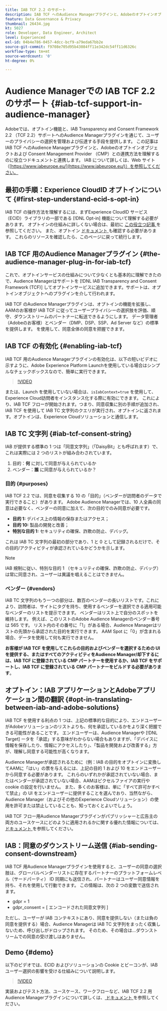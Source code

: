```yaml
---
title: IAB TCF 2.2 のサポート
description: IAB TCF へのAudience Managerプラグインと、Adobeのオプトインオブジェクトおよび Consent Management Provider （CMP）との連携方法について説明します。
feature: Data Governance & Privacy
thumbnail: 26434.jpg
kt: 5027
role: Developer, Data Engineer, Architect
level: Experienced
exl-id: 04b4e786-0457-4dcc-bcf9-a79eda67bb2e
source-git-commit: f9708e705d95b43084ff11e342dc54ff11d6326c
workflow-type: tm+mt
source-wordcount: '0'
ht-degree: 0%

---
```


# Audience Managerでの IAB TCF 2.2 のサポート {#iab-tcf-support-in-audience-manager}

Adobeでは、オプトイン機能と、IAB Transparency and Consent Framework 2.2 （TCF 2.2）サポートへのAudience Managerプラグインを通じて、ユーザーのプライバシーの選択を管理および伝達する手段を提供します。 この記事は IAB TCF へのAudience Managerプラグインと、Adobeのオプトインオブジェクトおよび Consent Management Provider （CMP）との連携方法を理解するのに役立つドキュメントと連携します。 IAB について詳しくは、Web サイト （[https://www.iabeurope.eu/](https://www.iabeurope.eu/)）を参照してください。

## 最初の手順：Experience CloudID オプトインについて {#first-step-understand-ecid-s-opt-in}

IAB TCF の操作方法を理解するには、まずExperience CloudID サービス（ECID）ライブラリの一部である [!DNL Opt-in] 機能について理解する必要があります。 オプトインの仕組みに詳しくない場合は、最初に [ この役立つ記事 ](https://experienceleague.adobe.com/docs/core-services-learn/tutorials/id-service/use-opt-in-to-control-experience-cloud-activities-based-on-user-consent.html) を参照してください。 また、オプトイン [ ドキュメント ](https://experienceleague.adobe.com/docs/id-service/using/implementation/opt-in-service/optin-overview.html?lang=ja) も確認する必要があります。 これらのリソースを確認したら、このページに戻って続行します。

## IAB TCF 用のAudience Managerプラグイン {#the-audience-manager-plug-in-for-iab-tcf}

これで、オプトインサービスの仕組みについて少なくとも基本的に理解できたので、Audience Managerはサポートを [!DNL IAB Transparency and Consent Framework (TCF)] してオプトインサービスに追加できます。サポートは、オプトインオブジェクトへのプラグインを介して行われます。

IAB TCF のAudience Managerプラグインは、オプトインの機能を拡張し、AAMのお客様が IAB TCF に従ってユーザープライバシーの選択肢を評価、順守、ダウンストリームのパートナーに転送できるようにします。 データ管理者（Adobeのお客様）とベンダー（DMP、DSP、SSP、Ad Server など）の標準を提供します。 を使用して、同意全体の同意を把握できます。

## IAB TCF の有効化 {#enabling-iab-tcf}

IAB TCF 用のAudience Managerプラグインの有効化は、以下の短いビデオに示すように、Adobe Experience Platform Launchを使用している場合はシンプルなチェックボックスなので、簡単に実行できます。

>[!VIDEO](https://video.tv.adobe.com/v/26433/?quality=12)

または、Launch を使用していない場合は、`isIabContext=true` を使用して、Experience Cloud訪問者をインスタンス化する際に有効にできます。 これにより、IAB TCF フローが開始されます。つまり、同意収集に別の手順が追加され、IAB TCF を使用して IAB TC 文字列のクエリが実行され、オプトインに返されます。オプトインは、Experience Cloudソリューションと通信します。

## IAB TC 文字列 {#iab-tcf-consent-string}

IAB が提供する標準の 1 つは「同意文字列」（「DaisyBit」とも呼ばれます）で、これは実際には 2 つのリストが組み合わされています。

1. 目的：**何** に対して同意が与えられているか
1. ベンダー：**誰** に同意が与えられているか？

### 目的 {#purposes}

IAB TCF 2.2 では、同意を収集する 10 の「目的」（ベンダーが訪問者のデータで実行できること）があります。 Adobe Audience Managerでは、10 人全員の同意は必要なく、ベンダーの同意に加えて、次の目的でのみ同意が必要です。

* **目的 1:** デバイス上の情報の保存またはアクセス；
* **目的 10:** 製品の開発と改善；
* **特別な目的 1:** セキュリティの確保、詐欺の防止、デバッグ。

これは IAB TC 文字列の最初の部分であり、1 と 0 として記録されるだけで、その目的/アクティビティが承認されているかどうかを示します。

>[!NOTE]
>
>IAB 規制に従い、特別な目的 1 （セキュリティの確保、詐欺の防止、デバッグ）は常に同意され、ユーザーは異議を唱えることはできません。

### ベンダー {#vendors}

IAB TC 文字列のもう一つの部分は、数百のベンダーの長いリストです。これにより、訪問者は、サイトにタグを持ち、使用するベンダーを選択できる適用可能なベンダーのリストを提示できます。 ベンダーはリスト上で自分のスポットを維持します。 例えば、このリストのAdobe Audience Managerのベンダー番号は 565 です。 リスト内のその番号に「1」がある場合、Audience Managerはリストの先頭から承認された目的を実行できます。 AAM Spot に「0」が含まれる場合、データを使用して何も実行できません。

**お客様が IAB TCF を使用してこれらの目的およびベンダーを選択するための UI を提供する、またはすべてのアクティビティをAudience Manager/却下するには、IAB TCF に登録されている CMP パートナーを使用するか、IAB TCF をサポートし、IAB TCF に登録されている CMP パートナーをビルドする必要があります**。

## オプトイン：IAB アプリケーションとAdobeアプリケーション間の翻訳 {#opt-in-translating-between-iab-and-adobe-solutions}

IAB TCF を使用する利点の 1 つは、上記の標準的な目的により、エンドユーザーがAdobeソリューションのリストよりも、何を承認しているかをより深く把握できる可能性があることです。 エンドユーザーは、Audience Managerや [!DNL Target] ータを「承認」する意味がわからない場合もありますが、「デバイスに情報を保存したり、情報にアクセスしたり」、「製品を開発および改善する」方が、理解し同意する可能性が高くなります。

Audience Managerが承認されるために（例：IAB の目的をオプトインに変換してAAMに「はい」の票を与えるには、上記の目的 1 および 10 をエンドユーザーから同意する必要があります。 これらのいずれかが承認されていない場合、またはベンダーが承認されていない場合、AAMはピクセルファイアの実行や cookie の設定を行いません。 また、多くのお客様は、単に「すべて許可かすべて禁止」の UI をエンドユーザーに提供することを選んでおり、当然ながら、Audience Manager（およびその他のExperience Cloudソリューション）の使用を許可または禁止していることも、知っておくとよいでしょう。

IAB TCF フロー用Audience Managerプラグインがパブリッシャーと広告主の両方のユースケースにどのように適用されるかに関する優れた情報については、[ ドキュメント ](https://experienceleague.adobe.com/docs/audience-manager/user-guide/overview/data-privacy/consent-management/aam-iab-plugin.html?lang=en) を参照してください。

## IAB：同意のダウンストリーム送信 {#iab-sending-consent-downstream}

IAB TCF 用Audience Managerプラグインを使用すると、ユーザーの同意の選択肢は、グローバルベンダーリストに存在するパートナーのプラットフォームレベル（サードパーティ） ID 同期にも送信され、パートナーはユーザー同意情報を持ち、それを使用して行動できます。 この情報は、次の 2 つの変数で送信されます。

* gdpr = 1
* gdpr_consent = [ エンコードされた同意文字列 ]

ただし、ユーザーが IAB コンテキストにあり、同意を提供しない（または負の同意を提供する）場合、Audience Managerは IAB TC 文字列をまったく収集しないため、呼び出しがドロップされます。 そのため、その場合は…ダウンストリームでの同意の受け渡しはありません。

## Demo {#demo}

以下のビデオでは、ECID およびソリューションの Cookie とビーコンが、IAB ユーザー選択の影響を受ける仕組みについて説明します。

>[!VIDEO](https://video.tv.adobe.com/v/26434/?quality=12)

実装およびテスト方法、ユースケース、ワークフローなど、IAB TCF 2.2 用Audience Managerプラグインについて詳しくは、[ ドキュメント ](https://experienceleague.adobe.com/docs/audience-manager/user-guide/overview/data-privacy/consent-management/aam-iab-plugin.html) を参照してください。
